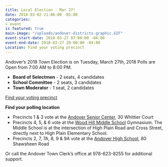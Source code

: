 ```yaml
---
title: Local Election - Mar 27!
date: 2018-03-02 21:06:00 -05:00
categories:
- event
is featured: true
main-image: "/uploads/andover-districts-graphic.GIF"
event-start-date: 2018-03-27 07:00:00 -04:00
event-end-date: 2018-03-27 20:00:00 -04:00
Location: Find your voting precinct
---
```


Andover’s 2018 Town Election is on Tuesday, March 27th, 2018
Polls are Open from 7:00 AM to 8:00 PM.

* **Board of Selectmen** - 2 seats, 4 candidates
* **School Committee** - 2 seats, 3 candidates
* **Town Moderator** - 1 seat, 2 candidates

[Find your voting precinct](http://www.sec.state.ma.us/WhereDoIVoteMA/bal/MyElectionInfo.aspx)

**Find your polling location**
* Precincts 1 & 3 vote at the [Andover Senior Center](http://bit.ly/2FYicVe), 30 Whittier Court
* Precincts 4, 5, & 6 vote at the [Wood Hill Middle School](http://bit.ly/2oVs2iB) Gymnasium. The Middle School is at the intersection of High Plain Road and Cross Street, directly next to High Plain Elementary School.
* Precincts 2, 7, 7A, 8, 9 & 9A vote at the [Andover High School](http://bit.ly/2tjpBvV), 80 Shawsheen Road

Or call the Andover Town Clerk’s office at 978-623-8255 for additional support. 